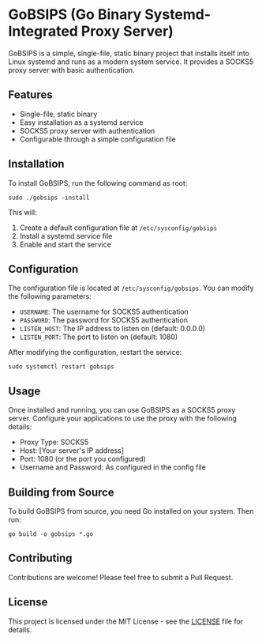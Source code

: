 # GoBSIPS (Go Binary Systemd-Integrated Proxy Server)

GoBSIPS is a simple, single-file, static binary project that installs itself into Linux systemd and runs as a modern system service. It provides a SOCKS5 proxy server with basic authentication.

## Features

- Single-file, static binary
- Easy installation as a systemd service
- SOCKS5 proxy server with authentication
- Configurable through a simple configuration file

## Installation

To install GoBSIPS, run the following command as root:

```
sudo ./gobsips -install
```

This will:
1. Create a default configuration file at `/etc/sysconfig/gobsips`
2. Install a systemd service file
3. Enable and start the service

## Configuration

The configuration file is located at `/etc/sysconfig/gobsips`. You can modify the following parameters:

- `USERNAME`: The username for SOCKS5 authentication
- `PASSWORD`: The password for SOCKS5 authentication
- `LISTEN_HOST`: The IP address to listen on (default: 0.0.0.0)
- `LISTEN_PORT`: The port to listen on (default: 1080)

After modifying the configuration, restart the service:

```
sudo systemctl restart gobsips
```

## Usage

Once installed and running, you can use GoBSIPS as a SOCKS5 proxy server. Configure your applications to use the proxy with the following details:

- Proxy Type: SOCKS5
- Host: [Your server's IP address]
- Port: 1080 (or the port you configured)
- Username and Password: As configured in the config file

## Building from Source

To build GoBSIPS from source, you need Go installed on your system. Then run:

```
go build -o gobsips *.go
```

## Contributing

Contributions are welcome! Please feel free to submit a Pull Request.

## License

This project is licensed under the MIT License - see the [LICENSE](LICENSE) file for details.
